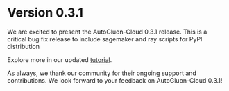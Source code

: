 # Version 0.3.1

We are excited to present the AutoGluon-Cloud 0.3.1 release. This is a critical bug fix release to include sagemaker and ray scripts for PyPI distribution


Explore more in our updated [tutorial](https://auto.gluon.ai/cloud/0.3.1/index.html).


As always, we thank our community for their ongoing support and contributions. We look forward to your feedback on AutoGluon-Cloud 0.3.1!
